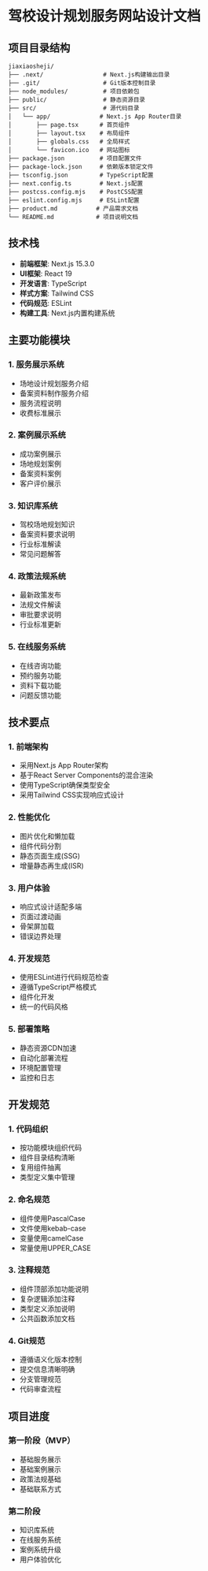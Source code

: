 # 驾校设计规划服务网站设计文档

## 项目目录结构

```
jiaxiaosheji/
├── .next/                 # Next.js构建输出目录
├── .git/                  # Git版本控制目录
├── node_modules/          # 项目依赖包
├── public/                # 静态资源目录
├── src/                   # 源代码目录
│   └── app/              # Next.js App Router目录
│       ├── page.tsx      # 首页组件
│       ├── layout.tsx    # 布局组件
│       ├── globals.css   # 全局样式
│       └── favicon.ico   # 网站图标
├── package.json          # 项目配置文件
├── package-lock.json     # 依赖版本锁定文件
├── tsconfig.json         # TypeScript配置
├── next.config.ts        # Next.js配置
├── postcss.config.mjs    # PostCSS配置
├── eslint.config.mjs     # ESLint配置
├── product.md           # 产品需求文档
└── README.md            # 项目说明文档
```

## 技术栈

- **前端框架**: Next.js 15.3.0
- **UI框架**: React 19
- **开发语言**: TypeScript
- **样式方案**: Tailwind CSS
- **代码规范**: ESLint
- **构建工具**: Next.js内置构建系统

## 主要功能模块

### 1. 服务展示系统
- 场地设计规划服务介绍
- 备案资料制作服务介绍
- 服务流程说明
- 收费标准展示

### 2. 案例展示系统
- 成功案例展示
- 场地规划案例
- 备案资料案例
- 客户评价展示

### 3. 知识库系统
- 驾校场地规划知识
- 备案资料要求说明
- 行业标准解读
- 常见问题解答

### 4. 政策法规系统
- 最新政策发布
- 法规文件解读
- 审批要求说明
- 行业标准更新

### 5. 在线服务系统
- 在线咨询功能
- 预约服务功能
- 资料下载功能
- 问题反馈功能

## 技术要点

### 1. 前端架构
- 采用Next.js App Router架构
- 基于React Server Components的混合渲染
- 使用TypeScript确保类型安全
- 采用Tailwind CSS实现响应式设计

### 2. 性能优化
- 图片优化和懒加载
- 组件代码分割
- 静态页面生成(SSG)
- 增量静态再生成(ISR)

### 3. 用户体验
- 响应式设计适配多端
- 页面过渡动画
- 骨架屏加载
- 错误边界处理

### 4. 开发规范
- 使用ESLint进行代码规范检查
- 遵循TypeScript严格模式
- 组件化开发
- 统一的代码风格

### 5. 部署策略
- 静态资源CDN加速
- 自动化部署流程
- 环境配置管理
- 监控和日志

## 开发规范

### 1. 代码组织
- 按功能模块组织代码
- 组件目录结构清晰
- 复用组件抽离
- 类型定义集中管理

### 2. 命名规范
- 组件使用PascalCase
- 文件使用kebab-case
- 变量使用camelCase
- 常量使用UPPER_CASE

### 3. 注释规范
- 组件顶部添加功能说明
- 复杂逻辑添加注释
- 类型定义添加说明
- 公共函数添加文档

### 4. Git规范
- 遵循语义化版本控制
- 提交信息清晰明确
- 分支管理规范
- 代码审查流程

## 项目进度

### 第一阶段（MVP）
- 基础服务展示
- 基础案例展示
- 政策法规基础
- 基础联系方式

### 第二阶段
- 知识库系统
- 在线服务系统
- 案例系统升级
- 用户体验优化 